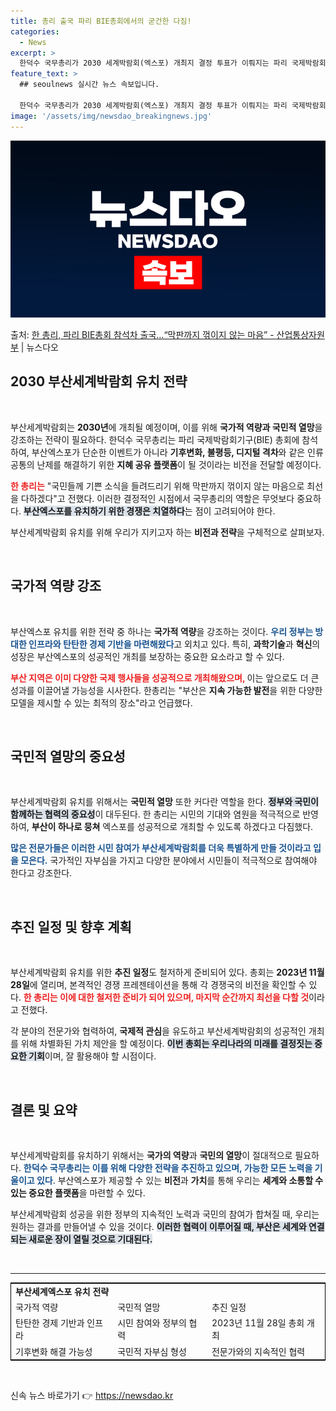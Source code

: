 ```yaml
---
title: 총리 출국 파리 BIE총회에서의 굳건한 다짐!
categories:
  - News
excerpt: >
  한덕수 국무총리가 2030 세계박람회(엑스포) 개최지 결정 투표가 이뤄지는 파리 국제박람회기구(BIE) 총회…
feature_text: >
  ## seoulnews 실시간 뉴스 속보입니다.

  한덕수 국무총리가 2030 세계박람회(엑스포) 개최지 결정 투표가 이뤄지는 파리 국제박람회기구(BIE) 총회…
image: '/assets/img/newsdao_breakingnews.jpg'
---
```


![뉴스다오 속보](/assets/img/newsdao_breakingnews.jpg)

<p>출처: <a href="https://newsdao.kr/2650" rel="dofollow">한 총리, 파리 BIE총회 참석차 출국…“막판까지 꺾이지 않는 마음” - 산업통상자원부</a> | 뉴스다오</p>

<h2 data-ke-size="size26">2030 부산세계박람회 유치 전략</h2>

<p data-ke-size="size16">&nbsp;</p>

부산세계박람회는 **2030년**에 개최될 예정이며, 이를 위해 **국가적 역량과 국민적 열망**을 강조하는 전략이 필요하다. 한덕수 국무총리는 파리 국제박람회기구(BIE) 총회에 참석하여, 부산엑스포가 단순한 이벤트가 아니라 **기후변화, 불평등, 디지털 격차**와 같은 인류 공통의 난제를 해결하기 위한 **지혜 공유 플랫폼**이 될 것이라는 비전을 전달할 예정이다. 

<b><span style="color: #ee2323;">한 총리는</span></b> "국민들께 기쁜 소식을 들려드리기 위해 막판까지 꺾이지 않는 마음으로 최선을 다하겠다"고 전했다. 이러한 결정적인 시점에서 국무총리의 역할은 무엇보다 중요하다. <b><span style="background-color: #21538527;">부산엑스포를 유치하기 위한 경쟁은 치열하다</span></b>는 점이 고려되어야 한다. 

부산세계박람회 유치를 위해 우리가 지키고자 하는 **비전과 전략**을 구체적으로 살펴보자.

<p data-ke-size="size16">&nbsp;</p>

<h2 data-ke-size="size26">국가적 역량 강조</h2>

<p data-ke-size="size16">&nbsp;</p>

부산엑스포 유치를 위한 전략 중 하나는 **국가적 역량**을 강조하는 것이다. <b><span style="color: #1a5490;">우리 정부는 방대한 인프라와 탄탄한 경제 기반을 마련해왔다</span></b>고 외치고 있다. 특히, **과학기술**과 **혁신**의 성장은 부산엑스포의 성공적인 개최를 보장하는 중요한 요소라고 할 수 있다.

<b><span style="color: #ee2323;">부산 지역은 이미 다양한 국제 행사들을 성공적으로 개최해왔으며, </span></b>이는 앞으로도 더 큰 성과를 이끌어낼 가능성을 시사한다. 한총리는 "부산은 **지속 가능한 발전**을 위한 다양한 모델을 제시할 수 있는 최적의 장소"라고 언급했다. 

<p data-ke-size="size16">&nbsp;</p>

<h2 data-ke-size="size26">국민적 열망의 중요성</h2>

<p data-ke-size="size16">&nbsp;</p>

부산세계박람회 유치를 위해서는 **국민적 열망** 또한 커다란 역할을 한다. <b><span style="background-color: #21538527;">정부와 국민이 함께하는 협력의 중요성</span></b>이 대두된다. 한 총리는 시민의 기대와 염원을 적극적으로 반영하여, **부산이 하나로 뭉쳐** 엑스포를 성공적으로 개최할 수 있도록 하겠다고 다짐했다.

<b><span style="color: #1a5490;">많은 전문가들은 이러한 시민 참여가 부산세계박람회를 더욱 특별하게 만들 것이라고 입을 모은다.</span></b> 국가적인 자부심을 가지고 다양한 분야에서 시민들이 적극적으로 참여해야 한다고 강조한다.

<p data-ke-size="size16">&nbsp;</p>

<h2 data-ke-size="size26">추진 일정 및 향후 계획</h2>

<p data-ke-size="size16">&nbsp;</p>

부산세계박람회 유치를 위한 **추진 일정**도 철저하게 준비되어 있다. 총회는 **2023년 11월 28일**에 열리며, 본격적인 경쟁 프레젠테이션을 통해 각 경쟁국의 비전을 확인할 수 있다. <b><span style="color: #ee2323;">한 총리는 이에 대한 철저한 준비가 되어 있으며, 마지막 순간까지 최선을 다할 것</span></b>이라고 전했다.

각 분야의 전문가와 협력하여, **국제적 관심**을 유도하고 부산세계박람회의 성공적인 개최를 위해 차별화된 가치 제안을 할 예정이다. <b><span style="background-color: #21538527;">이번 총회는 우리나라의 미래를 결정짓는 중요한 기회</span></b>이며, 잘 활용해야 할 시점이다.

<p data-ke-size="size16">&nbsp;</p>

<h2 data-ke-size="size26">결론 및 요약</h2>

<p data-ke-size="size16">&nbsp;</p>

부산세계박람회를 유치하기 위해서는 **국가의 역량**과 **국민의 열망**이 절대적으로 필요하다. <b><span style="color: #1a5490;">한덕수 국무총리는 이를 위해 다양한 전략을 추진하고 있으며, 가능한 모든 노력을 기울이고 있다</span></b>. 부산엑스포가 제공할 수 있는 **비전**과 **가치**를 통해 우리는 **세계와 소통할 수 있는 중요한 플랫폼**을 마련할 수 있다.

부산세계박람회 성공을 위한 정부의 지속적인 노력과 국민의 참여가 합쳐질 때, 우리는 원하는 결과를 만들어낼 수 있을 것이다. <b><span style="background-color: #21538527;">이러한 협력이 이루어질 때, 부산은 세계와 연결되는 새로운 장이 열릴 것으로 기대된다.</span></b>

<p data-ke-size="size16">&nbsp;</p>

<hr/>

<table style="width: 100%; border-collapse: collapse; border: 1px solid #000;">

<tr>
<td style="text-align: center; height: 17px;"><b>부산세계엑스포 유치 전략</b></td>
</tr>
<tr>
<td style="height: 17px;">국가적 역량</td>
<td style="height: 17px;">국민적 열망</td>
<td style="height: 17px;">추진 일정</td>
</tr>
<tr>
<td style="height: 17px;">탄탄한 경제 기반과 인프라</td>
<td style="height: 17px;">시민 참여와 정부의 협력</td>
<td style="height: 17px;">2023년 11월 28일 총회 개최</td>
</tr>
<tr>
<td style="height: 17px;">기후변화 해결 가능성</td>
<td style="height: 17px;">국민적 자부심 형성</td>
<td style="height: 17px;">전문가와의 지속적인 협력</td>
</tr>

</table>

<p data-ke-size="size16">&nbsp;</p> 

신속 뉴스 바로가기 👉 <a href="https://newsdao.kr" rel="dofollow">https://newsdao.kr</a>


